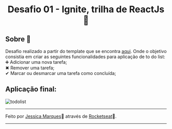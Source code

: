 <h1 align = "center"> Desafio 01 - Ignite, trilha de ReactJs 🚀 </h1>

## Sobre 📑
Desafio realizado a partir do template que se encontra [aqui](https://github.com/rocketseat-education/ignite-template-reactjs-conceitos-do-react). 
Onde o objetivo consistia em criar as seguintes funcionalidades para aplicação de to do list: <br/>
➕ Adicionar uma nova tarefa; <br />
✖ Remover uma tarefa;<br/>
✔ Marcar ou desmarcar uma tarefa como concluída;
## Aplicação final:
![todolist](https://s4.gifyu.com/images/todolist.gif)

- - - 
Feito por [Jessica Marques](https://github.com/jessicaMarquess)🖤 através de [Rocketseat](https://rocketseat.com.br/)🚀.
- - -